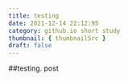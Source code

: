 ```yaml
---
title: testing
date: 2021-12-14 22:12:95
category: github.io short study
thumbnail: { thumbnailSrc }
draft: false
---
```

##testing.
post
